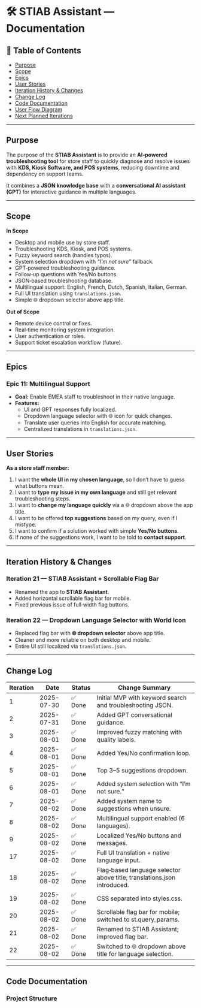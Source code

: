 # 🛠 STIAB Assistant — Documentation  

## 📑 Table of Contents  
- [Purpose](#purpose)  
- [Scope](#scope)  
- [Epics](#epics)  
- [User Stories](#user-stories)  
- [Iteration History & Changes](#iteration-history--changes)  
- [Change Log](#change-log)  
- [Code Documentation](#code-documentation)  
- [User Flow Diagram](#user-flow-diagram)  
- [Next Planned Iterations](#next-planned-iterations)  

---

## Purpose  
The purpose of the **STIAB Assistant** is to provide an **AI‑powered troubleshooting tool** for store staff to quickly diagnose and resolve issues with **KDS, Kiosk Software, and POS systems**, reducing downtime and dependency on support teams.  

It combines a **JSON knowledge base** with a **conversational AI assistant (GPT)** for interactive guidance in multiple languages.  

---

## Scope  

**In Scope**  
- Desktop and mobile use by store staff.  
- Troubleshooting KDS, Kiosk, and POS systems.  
- Fuzzy keyword search (handles typos).  
- System selection dropdown with *“I’m not sure”* fallback.  
- GPT‑powered troubleshooting guidance.  
- Follow‑up questions with Yes/No buttons.  
- JSON‑based troubleshooting database.  
- Multilingual support: English, French, Dutch, Spanish, Italian, German.  
- Full UI translation using `translations.json`.  
- Simple 🌐 dropdown selector above app title.  

**Out of Scope**  
- Remote device control or fixes.  
- Real‑time monitoring system integration.  
- User authentication or roles.  
- Support ticket escalation workflow (future).  

---

## Epics  

### Epic 11: Multilingual Support  
- **Goal:** Enable EMEA staff to troubleshoot in their native language.  
- **Features:**  
  - UI and GPT responses fully localized.  
  - Dropdown language selector with 🌐 icon for quick changes.  
  - Translate user queries into English for accurate matching.  
  - Centralized translations in `translations.json`.  

---

## User Stories  

**As a store staff member:**  
1. I want the **whole UI in my chosen language**, so I don’t have to guess what buttons mean.  
2. I want to **type my issue in my own language** and still get relevant troubleshooting steps.  
3. I want to **change my language quickly** via a 🌐 dropdown above the app title.  
4. I want to be offered **top suggestions** based on my query, even if I mistype.  
5. I want to confirm if a solution worked with simple **Yes/No buttons**.  
6. If none of the suggestions work, I want to be told to **contact support**.  

---

## Iteration History & Changes  

### Iteration 21 — STIAB Assistant + Scrollable Flag Bar  
- Renamed the app to **STIAB Assistant**.  
- Added horizontal scrollable flag bar for mobile.  
- Fixed previous issue of full‑width flag buttons.  

### Iteration 22 — Dropdown Language Selector with World Icon  
- Replaced flag bar with **🌐 dropdown selector** above app title.  
- Cleaner and more reliable on both desktop and mobile.  
- Entire UI still localized via `translations.json`.  

---

## Change Log  

| Iteration | Date       | Status | Change Summary |
|-----------|------------|--------|----------------|
| 1 | 2025-07-30 | ✅ Done | Initial MVP with keyword search and troubleshooting JSON. |
| 2 | 2025-07-31 | ✅ Done | Added GPT conversational guidance. |
| 3 | 2025-08-01 | ✅ Done | Improved fuzzy matching with quality labels. |
| 4 | 2025-08-01 | ✅ Done | Added Yes/No confirmation loop. |
| 5 | 2025-08-01 | ✅ Done | Top 3–5 suggestions dropdown. |
| 6 | 2025-08-01 | ✅ Done | Added system selection with “I’m not sure.” |
| 7 | 2025-08-02 | ✅ Done | Added system name to suggestions when unsure. |
| 8 | 2025-08-02 | ✅ Done | Multilingual support enabled (6 languages). |
| 9 | 2025-08-02 | ✅ Done | Localized Yes/No buttons and messages. |
| 17 | 2025-08-02 | ✅ Done | Full UI translation + native language input. |
| 18 | 2025-08-02 | ✅ Done | Flag‑based language selector above title; translations.json introduced. |
| 19 | 2025-08-02 | ✅ Done | CSS separated into styles.css. |
| 20 | 2025-08-02 | ✅ Done | Scrollable flag bar for mobile; switched to st.query_params. |
| 21 | 2025-08-02 | ✅ Done | Renamed to STIAB Assistant; improved flag bar. |
| 22 | 2025-08-02 | ✅ Done | Switched to 🌐 dropdown above title for language selection. |

---

## Code Documentation  

### Project Structure  

